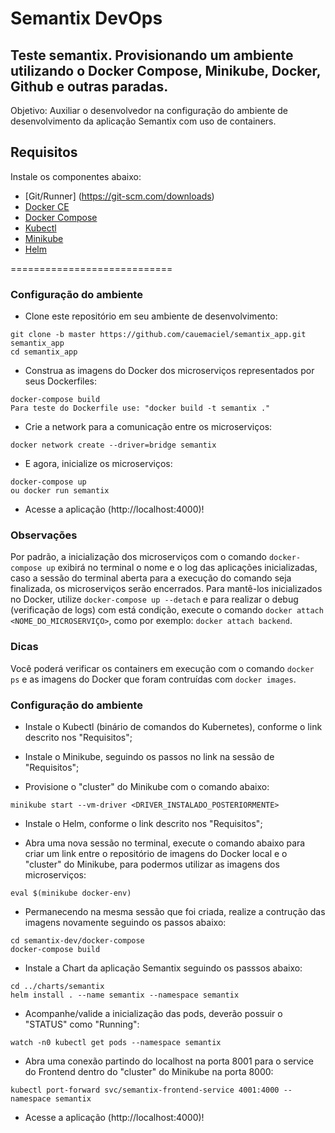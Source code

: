 # Semantix DevOps

## Teste semantix. Provisionando um ambiente utilizando o Docker Compose, Minikube, Docker, Github e outras paradas. 


Objetivo: Auxiliar o desenvolvedor na configuração do ambiente de desenvolvimento da aplicação Semantix com uso de containers.

## Requisitos

Instale os componentes abaixo:

- [Git/Runner] (https://git-scm.com/downloads)
- [Docker CE](https://docs.docker.com/install/)
- [Docker Compose](https://docs.docker.com/compose/install/)
- [Kubectl](https://kubernetes.io/docs/tasks/tools/install-kubectl/)
- [Minikube](https://kubernetes.io/docs/tasks/tools/install-minikube/)
- [Helm](https://helm.sh/docs/using_helm/)


============================
### Configuração do ambiente

* Clone este repositório em seu ambiente de desenvolvimento:

```shell
git clone -b master https://github.com/cauemaciel/semantix_app.git semantix_app
cd semantix_app
``` 

* Construa as imagens do Docker dos microserviços representados por seus Dockerfiles:

```shell
docker-compose build
Para teste do Dockerfile use: "docker build -t semantix ."
```

* Crie a network para a comunicação entre os microserviços:

```shell
docker network create --driver=bridge semantix
```

* E agora, inicialize os microserviços:

```shell
docker-compose up
ou docker run semantix
```

* Acesse a aplicação (http://localhost:4000)!

### Observações

Por padrão, a inicialização dos microserviços com o comando ```docker-compose up``` exibirá no terminal o nome e o log das aplicações inicializadas, caso a sessão do terminal aberta para a execução do comando seja finalizada, os microserviços serão encerrados. Para mantê-los inicializados no Docker, utilize ```docker-compose up --detach``` e para realizar o debug (verificação de logs) com está condição, execute o comando ```docker attach <NOME_DO_MICROSERVIÇO>```, como por exemplo: ```docker attach backend```.

### Dicas

Você poderá verificar os containers em execução com o comando ```docker ps``` e as imagens do Docker que foram contruídas com ```docker images```.

### Configuração do ambiente

* Instale o Kubectl (binário de comandos do Kubernetes), conforme o link descrito nos "Requisitos";

* Instale o Minikube, seguindo os passos no link na sessão de "Requisitos";

* Provisione o "cluster" do Minikube com o comando abaixo:

```shell
minikube start --vm-driver <DRIVER_INSTALADO_POSTERIORMENTE>
```

* Instale o Helm, conforme o link descrito nos "Requisitos";

* Abra uma nova sessão no terminal, execute o comando abaixo para criar um link entre o repositório de imagens do Docker local e o "cluster" do Minikube, para podermos utilizar as imagens dos microserviços:

```shell
eval $(minikube docker-env)
```

* Permanecendo na mesma sessão que foi criada, realize a contrução das imagens novamente seguindo os passos abaixo:

```shell
cd semantix-dev/docker-compose
docker-compose build
```

* Instale a Chart da aplicação Semantix seguindo os passsos abaixo:

```shell
cd ../charts/semantix
helm install . --name semantix --namespace semantix
```

* Acompanhe/valide a inicialização das pods, deverão possuir o "STATUS" como "Running":

```shell
watch -n0 kubectl get pods --namespace semantix
```

* Abra uma conexão partindo do localhost na porta 8001 para o service do Frontend dentro do "cluster" do Minikube na porta 8000:

```shell
kubectl port-forward svc/semantix-frontend-service 4001:4000 --namespace semantix
```

* Acesse a aplicação (http://localhost:4000)!

